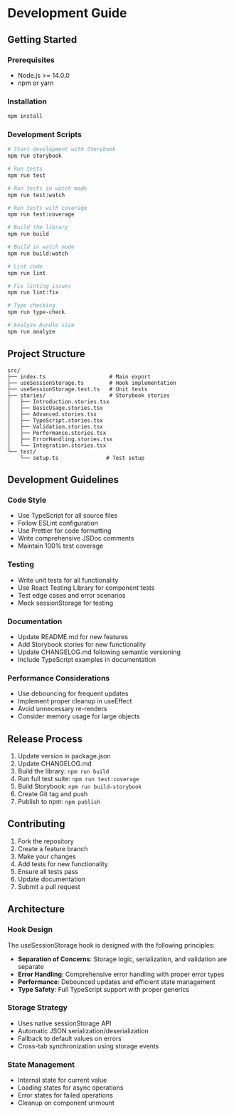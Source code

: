 # Development Guide

## Getting Started

### Prerequisites
- Node.js >= 14.0.0
- npm or yarn

### Installation
```bash
npm install
```

### Development Scripts
```bash
# Start development with Storybook
npm run storybook

# Run tests
npm run test

# Run tests in watch mode
npm run test:watch

# Run tests with coverage
npm run test:coverage

# Build the library
npm run build

# Build in watch mode
npm run build:watch

# Lint code
npm run lint

# Fix linting issues
npm run lint:fix

# Type checking
npm run type-check

# Analyze bundle size
npm run analyze
```

## Project Structure

```
src/
├── index.ts                    # Main export
├── useSessionStorage.ts        # Hook implementation
├── useSessionStorage.test.ts   # Unit tests
├── stories/                    # Storybook stories
│   ├── Introduction.stories.tsx
│   ├── BasicUsage.stories.tsx
│   ├── Advanced.stories.tsx
│   ├── TypeScript.stories.tsx
│   ├── Validation.stories.tsx
│   ├── Performance.stories.tsx
│   ├── ErrorHandling.stories.tsx
│   └── Integration.stories.tsx
└── test/
    └── setup.ts               # Test setup
```

## Development Guidelines

### Code Style
- Use TypeScript for all source files
- Follow ESLint configuration
- Use Prettier for code formatting
- Write comprehensive JSDoc comments
- Maintain 100% test coverage

### Testing
- Write unit tests for all functionality
- Use React Testing Library for component tests
- Test edge cases and error scenarios
- Mock sessionStorage for testing

### Documentation
- Update README.md for new features
- Add Storybook stories for new functionality
- Update CHANGELOG.md following semantic versioning
- Include TypeScript examples in documentation

### Performance Considerations
- Use debouncing for frequent updates
- Implement proper cleanup in useEffect
- Avoid unnecessary re-renders
- Consider memory usage for large objects

## Release Process

1. Update version in package.json
2. Update CHANGELOG.md
3. Build the library: `npm run build`
4. Run full test suite: `npm run test:coverage`
5. Build Storybook: `npm run build-storybook`
6. Create Git tag and push
7. Publish to npm: `npm publish`

## Contributing

1. Fork the repository
2. Create a feature branch
3. Make your changes
4. Add tests for new functionality
5. Ensure all tests pass
6. Update documentation
7. Submit a pull request

## Architecture

### Hook Design
The useSessionStorage hook is designed with the following principles:
- **Separation of Concerns**: Storage logic, serialization, and validation are separate
- **Error Handling**: Comprehensive error handling with proper error types
- **Performance**: Debounced updates and efficient state management
- **Type Safety**: Full TypeScript support with proper generics

### Storage Strategy
- Uses native sessionStorage API
- Automatic JSON serialization/deserialization
- Fallback to default values on errors
- Cross-tab synchronization using storage events

### State Management
- Internal state for current value
- Loading states for async operations
- Error states for failed operations
- Cleanup on component unmount
